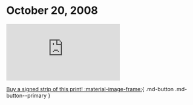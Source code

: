 # October 20, 2008

![](https://www.achewood.com/comic.php?date=10202008)

[Buy a signed strip of this print! :material-image-frame:](https://achewood-holiday-pop-up.myshopify.com/products/strip#10202008){ .md-button .md-button--primary }
